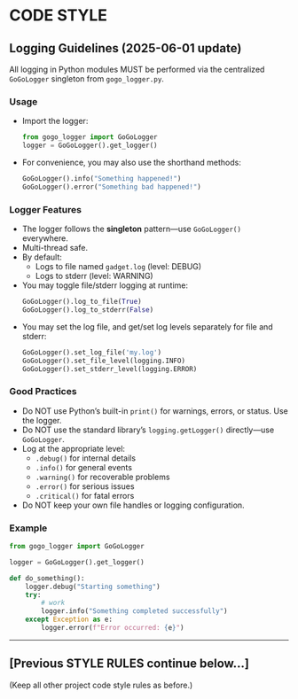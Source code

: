 # CODE STYLE

## Logging Guidelines (2025-06-01 update)

All logging in Python modules MUST be performed via the centralized `GoGoLogger` singleton from `gogo_logger.py`.

### Usage

- Import the logger:
  ```python
  from gogo_logger import GoGoLogger
  logger = GoGoLogger().get_logger()
  ```
- For convenience, you may also use the shorthand methods:
  ```python
  GoGoLogger().info("Something happened!")
  GoGoLogger().error("Something bad happened!")
  ```

### Logger Features

- The logger follows the **singleton** pattern—use `GoGoLogger()` everywhere.
- Multi-thread safe.
- By default:
  - Logs to file named `gadget.log` (level: DEBUG)
  - Logs to stderr (level: WARNING)
- You may toggle file/stderr logging at runtime:
  ```python
  GoGoLogger().log_to_file(True)
  GoGoLogger().log_to_stderr(False)
  ```
- You may set the log file, and get/set log levels separately for file and stderr:
  ```python
  GoGoLogger().set_log_file('my.log')
  GoGoLogger().set_file_level(logging.INFO)
  GoGoLogger().set_stderr_level(logging.ERROR)
  ```

### Good Practices

- Do NOT use Python’s built-in `print()` for warnings, errors, or status. Use the logger.
- Do NOT use the standard library’s `logging.getLogger()` directly—use `GoGoLogger`.
- Log at the appropriate level:
  - `.debug()` for internal details
  - `.info()` for general events
  - `.warning()` for recoverable problems
  - `.error()` for serious issues
  - `.critical()` for fatal errors
- Do NOT keep your own file handles or logging configuration.

### Example

```python
from gogo_logger import GoGoLogger

logger = GoGoLogger().get_logger()

def do_something():
    logger.debug("Starting something")
    try:
        # work
        logger.info("Something completed successfully")
    except Exception as e:
        logger.error(f"Error occurred: {e}")
```

---

## [Previous STYLE RULES continue below...]

(Keep all other project code style rules as before.)